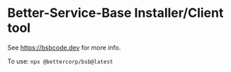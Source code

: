 # Better-Service-Base Installer/Client tool

See https://bsbcode.dev for more info.

To use: `npx @bettercorp/bsb@latest`
